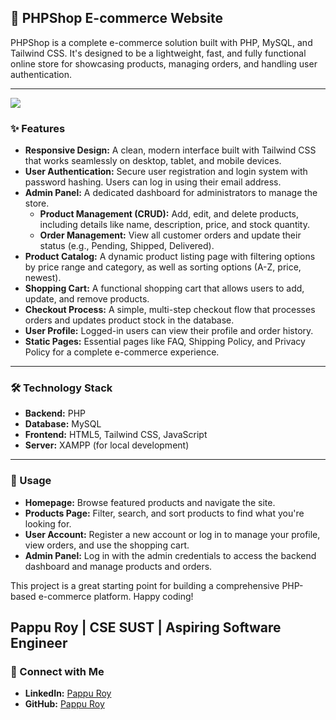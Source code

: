 ## 🚀 PHPShop E-commerce Website

PHPShop is a complete e-commerce solution built with PHP, MySQL, and Tailwind CSS. It's designed to be a lightweight, fast, and fully functional online store for showcasing products, managing orders, and handling user authentication.

-----

<img src="https://prnt.sc/lC3w1tGud8NW">

### ✨ Features

  * **Responsive Design:** A clean, modern interface built with Tailwind CSS that works seamlessly on desktop, tablet, and mobile devices.
  * **User Authentication:** Secure user registration and login system with password hashing. Users can log in using their email address.
  * **Admin Panel:** A dedicated dashboard for administrators to manage the store.
      * **Product Management (CRUD):** Add, edit, and delete products, including details like name, description, price, and stock quantity.
      * **Order Management:** View all customer orders and update their status (e.g., Pending, Shipped, Delivered).
  * **Product Catalog:** A dynamic product listing page with filtering options by price range and category, as well as sorting options (A-Z, price, newest).
  * **Shopping Cart:** A functional shopping cart that allows users to add, update, and remove products.
  * **Checkout Process:** A simple, multi-step checkout flow that processes orders and updates product stock in the database.
  * **User Profile:** Logged-in users can view their profile and order history.
  * **Static Pages:** Essential pages like FAQ, Shipping Policy, and Privacy Policy for a complete e-commerce experience.

-----

### 🛠️ Technology Stack

  * **Backend:** PHP
  * **Database:** MySQL
  * **Frontend:** HTML5, Tailwind CSS, JavaScript
  * **Server:** XAMPP (for local development)

-----

### 🚀 Usage

  * **Homepage:** Browse featured products and navigate the site.
  * **Products Page:** Filter, search, and sort products to find what you're looking for.
  * **User Account:** Register a new account or log in to manage your profile, view orders, and use the shopping cart.
  * **Admin Panel:** Log in with the admin credentials to access the backend dashboard and manage products and orders.

This project is a great starting point for building a comprehensive PHP-based e-commerce platform. Happy coding\!

Pappu Roy | CSE SUST | Aspiring Software Engineer
---

### 🤝 Connect with Me

* **LinkedIn:** <a href="https://www.linkedin.com/in/pappu-roy-6526192a1/" target="_blank">Pappu Roy</a>
* **GitHub:** <a href="https://github.com/Pappu-Roy" target="_blank">Pappu Roy</a>
